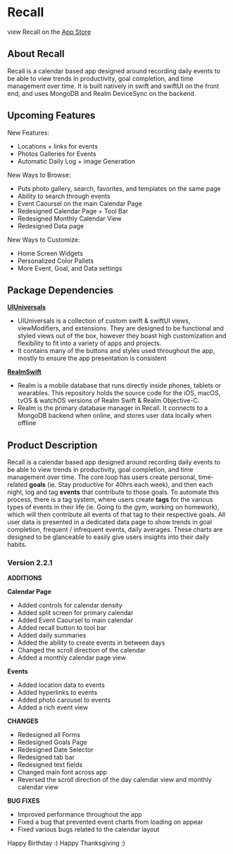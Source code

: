 # Recall

view Recall on the [App Store](https://apps.apple.com/us/app/recall/id6466136108)

## **About Recall**

Recall is a calendar based app designed around recording daily events to be able to view trends in productivity, goal completion, and time management over time. It is built natively in swift and swiftUI on the front end, and uses MongoDB and Realm DeviceSync on the backend.

## **Upcoming Features**

New Features:
- Locations + links for events
- Photos Galleries for Events
- Automatic Daily Log + image Generation

New Ways to Browse:

- Puts photo gallery, search, favorites, and templates on the same page
- Ability to search through events
- Event Caoursel on the main Calendar Page
- Redesigned Calendar Page + Tool Bar
- Redesigned Monthly Calendar View
- Redesigned Data page

New Ways to Customize:

- Home Screen Widgets
- Personalized Color Pallets
- More Event, Goal, and Data settings

## **Package Dependencies**

[**UIUniversals**](https://github.com/Brian-Masse/UIUniversals)

- UIUniversals is a collection of custom swift & swiftUI views, viewModifiers, and extensions. They are designed to be functional and styled views out of the box, however they boast high customization and flexibility to fit into a variety of apps and projects.
- It contains many of the buttons and styles used throughout the app, mostly to ensure the app presentation is consistent

[**RealmSwift**](https://github.com/realm/realm-swift)

- Realm is a mobile database that runs directly inside phones, tablets or wearables. This repository holds the source code for the iOS, macOS, tvOS & watchOS versions of Realm Swift & Realm Objective-C.
- Realm is the primary database manager in Recall. It connects to a MongoDB backend when online, and stores user data locally when offline

## **Product Description**

Recall is a calendar based app designed around recording daily events to be able to view trends in productivity, goal completion, and time management over time. The core loop has users create personal, time-related **goals** (ie. Stay productive for 40hrs each week), and then each night, log and tag **events** that contribute to those goals. To automate this process, there is a tag system, where users create **tags** for the various types of events in their life (ie. Going to the gym, working on homework), which will then contribute all events of that tag to their respective goals. All user data is presented in a dedicated data page to show trends in goal completion, frequent / infrequent events, daily averages. These charts are designed to be glanceable to easily give users insights into their daily habits.

### **Version 2.2.1**

**ADDITIONS**

**Calendar Page**

- Added controls for calendar density
- Added split screen for primary calendar
- Added Event Caoursel to main calendar
- Added recall button to tool bar
- Added daily summaries
- Added the ability to create events in between days
- Changed the scroll direction of the calendar
- Added a monthly calendar page view

**Events**

- Added location data to events
- Added hyperlinks to events
- Added photo carousel to events
- Added a rich event view

**CHANGES**

- Redesigned all Forms
- Redesigned Goals Page
- Redesigned Date Selector
- Redesigned tab bar
- Redesigned text fields
- Changed main font across app
- Reversed the scroll direction of the day calendar view and monthly calendar view


**BUG FIXES**

- Improved performance throughout the app
- Fixed a bug that prevented event charts from loading on appear
- Fixed various bugs related to the calendar layout

Happy Birthday :)
Happy Thanksgiving :)
